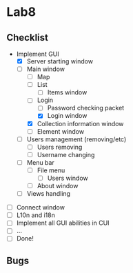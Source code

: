 # Lab8

## Checklist

  - Implement GUI
    - [X] Server starting window
    - [ ] Main window
      - [ ] Map
      - [ ] List
        - [ ] Items window
      - [ ] Login
        - [ ] Password checking packet
        - [X] Login window
      - [X] Collection information window
      - [ ] Element window
    - [ ] Users management (removing/etc)
      - [ ] Users removing
      - [ ] Username changing
    - [ ] Menu bar
      - [ ] File menu
        - [ ] Users window
      - [ ] About window
    - [ ] Views handling
  - [ ] Connect window
  - [ ] L10n and i18n
  - [ ] Implement all GUI abilities in CUI
  - [ ] ...
  - [ ] Done!

## Bugs
